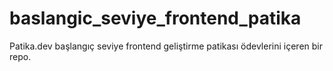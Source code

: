 # baslangic_seviye_frontend_patika
Patika.dev başlangıç seviye frontend geliştirme patikası ödevlerini içeren bir repo.
